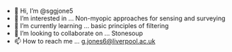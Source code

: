 - 👋 Hi, I’m @sggjone5
- 👀 I’m interested in ... Non-myopic approaches for sensing and surveying
- 🌱 I’m currently learning ... basic principles of filtering
- 💞️ I’m looking to collaborate on ... Stonesoup
- 📫 How to reach me ... g.jones6@liverpool.ac.uk

<!---
sggjone5/sggjone5 is a ✨ special ✨ repository because its `README.md` (this file) appears on your GitHub profile.
You can click the Preview link to take a look at your changes.
--->
